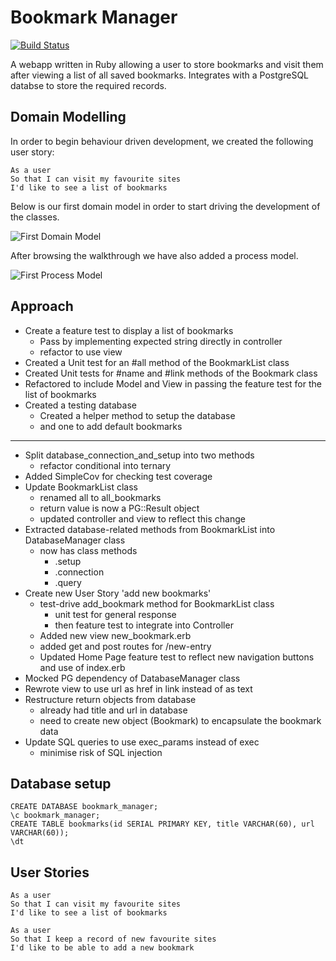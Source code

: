 # Bookmark Manager

[![Build Status](https://app.travis-ci.com/PKilgarriff/Bookmark_manager.svg?branch=main)](https://app.travis-ci.com/PKilgarriff/Bookmark_manager)

A webapp written in Ruby allowing a user to store bookmarks and visit them after viewing a list of all saved bookmarks. Integrates with a PostgreSQL databse to store the required records.

## Domain Modelling

In order to begin behaviour driven development, we created the following user story:

```
As a user
So that I can visit my favourite sites
I'd like to see a list of bookmarks
```

Below is our first domain model in order to start driving the development of the classes.

![First Domain Model](./diagrams/001-BookmarkManager-Domain.png)

After browsing the walkthrough we have also added a process model.

![First Process Model](./diagrams/002-BookmarkManager-Process.jpg)

## Approach

- Create a feature test to display a list of bookmarks
  - Pass by implementing expected string directly in controller
  - refactor to use view
- Created a Unit test for an #all method of the BookmarkList class
- Created Unit tests for #name and #link methods of the Bookmark class
- Refactored to include Model and View in passing the feature test for the list of bookmarks
- Created a testing database
  - Created a helper method to setup the database
  - and one to add default bookmarks
--------
- Split database_connection_and_setup into two methods
  - refactor conditional into ternary
- Added SimpleCov for checking test coverage
- Update BookmarkList class
  - renamed all to all_bookmarks
  - return value is now a PG::Result object
  - updated controller and view to reflect this change
- Extracted database-related methods from BookmarkList into DatabaseManager class
  - now has class methods
    - .setup
    - .connection
    - .query
- Create new User Story 'add new bookmarks'
  - test-drive add_bookmark method for BookmarkList class
    - unit test for general response
    - then feature test to integrate into Controller
  - Added new view new_bookmark.erb
  - added get and post routes for /new-entry
  - Updated Home Page feature test to reflect new navigation buttons and use of index.erb
- Mocked PG dependency of DatabaseManager class
- Rewrote view to use url as href in link instead of as text
- Restructure return objects from database
  - already had title and url in database
  - need to create new object (Bookmark) to encapsulate the bookmark data
- Update SQL queries to use exec_params instead of exec
  - minimise risk of SQL injection

## Database setup

```
CREATE DATABASE bookmark_manager;
\c bookmark_manager;
CREATE TABLE bookmarks(id SERIAL PRIMARY KEY, title VARCHAR(60), url VARCHAR(60));
\dt
```

## User Stories

```
As a user
So that I can visit my favourite sites
I'd like to see a list of bookmarks
```

```
As a user
So that I keep a record of new favourite sites
I'd like to be able to add a new bookmark
```
